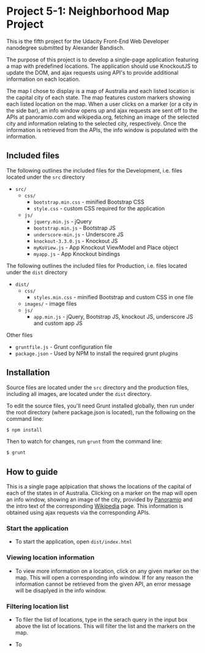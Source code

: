 # Project 5-1: Neighborhood Map Project

This is the fifth project for the Udacity Front-End Web Developer nanodegree submitted by Alexander Bandisch.

The purpose of this project is to develop a single-page application featuring a map with predefined locations. The application should use KnockoutJS to update the DOM, and ajax requests using API's to provide additional information on each location.
    
The map I chose to display is a map of Australia and each listed location is the capital city of each state. The map features custom markers showing each listed location on the map. When a user clicks on a marker (or a city in the side bar), an info window opens up and ajax requests are sent off to the APIs at panoramio.com and wikipedia.org, fetching an image of the selected city and information relating to the selected city, respectively. Once the information is retrieved from the APIs, the info window is populated with the information.         

## Included files

The following outlines the included files for the Development, i.e. files located under the `src` directory
* `src/`
  * `css/`
    * `bootstrap.min.css` - minified Bootstrap CSS
    * `style.css` - custom CSS required for the application
  * `js/`
    * `jquery.min.js` - jQuery
    * `bootstrap.min.js` - Bootstrap JS
    * `underscore-min.js` - Underscore JS
    * `knockout-3.3.0.js` - Knockout JS
    * `myKoView.js` - App Knockout ViewModel and Place object
    * `myapp.js` - App Knockout bindings

The following outlines the included files for Production, i.e. files located under the `dist` directory
* `dist/`
  * `css/`
    * `styles.min.css` - minified Bootstrap and custom CSS in one file
  * `images/` - image files
  * `js/`
    * `app.min.js` - jQuery, Bootstrap JS, knockout JS, underscore JS and custom app JS

Other files
* `gruntfile.js` - Grunt configuration file
* `package.json` - Used by NPM to install the required grunt plugins

## Installation

Source files are located under the `src` directory and the production files, including all images, are located under the `dist` directory. 

To edit the source files, you'll need Grunt installed globally, then run under the root directory (where package.json is located), run the following on the command line:
```sh
$ npm install
```
Then to watch for changes, run `grunt` from the command line:
```sh
$ grunt
```

## How to guide

This is a single page aplpication that shows the locations of the capital of each of the states in of Australia. Clicking on a marker on the map will open an info window, showing an image of the city, provided by [Panoramio](http://www.panoramio.com/) and the intro text of the corresponding [Wikipedia](https://en.wikipedia.org/wiki/Main_Page) page. This information is obtained using ajax requests via the corresponding APIs. 

### Start the application

* To start the application, open `dist/index.html`

### Viewing location information

* To view more information on a location, click on any given marker on the map. This will open a corresponding info window. If for any reason the information cannot be retrieved from the given API, an error message will be disaplyed in the info window.

### Filtering location list

* To filer the list of locations, type in the serach query in the input box above the list of locations. This will filter the list and the markers on the map. 

* To 


